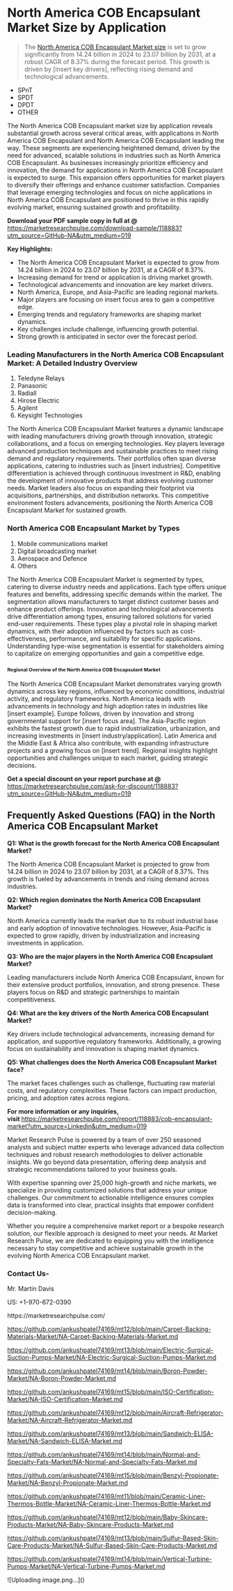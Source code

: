 <h1>North America COB Encapsulant Market&nbsp;Size by Application</h1><blockquote><p>The <a href="https://marketresearchpulse.com/download-sample/118883?utm_source=GitHub-NA&amp;utm_medium=019">North America COB Encapsulant Market size</a> is set to grow significantly from 14.24 billion in 2024 to 23.07 billion by 2031, at a robust CAGR of 8.37% during the forecast period. This growth is driven by [insert key drivers], reflecting rising demand and technological advancements.</p></blockquote><ul><li>SPnT <li> SPDT <li> DPDT <li> OTHER</li></ul><p>The North America COB Encapsulant market size by application reveals substantial growth across several critical areas, with applications in North America COB Encapsulant and North America COB Encapsulant leading the way. These segments are experiencing heightened demand, driven by the need for advanced, scalable solutions in industries such as North America COB Encapsulant. As businesses increasingly prioritize efficiency and innovation, the demand for applications in North America COB Encapsulant is expected to surge. This expansion offers opportunities for market players to diversify their offerings and enhance customer satisfaction. Companies that leverage emerging technologies and focus on niche applications in North America COB Encapsulant are positioned to thrive in this rapidly evolving market, ensuring sustained growth and profitability.</p><p><strong>Download your PDF sample copy in full at @ </strong><a href="https://marketresearchpulse.com/download-sample/118883?utm_source=GitHub-NA&amp;utm_medium=019">https://marketresearchpulse.com/download-sample/118883?utm_source=GitHub-NA&amp;utm_medium=019</a></p><p><strong>Key Highlights: </strong></p><ul><li>The North America COB Encapsulant Market is expected to grow from 14.24 billion in 2024 to 23.07 billion by 2031, at a CAGR of 8.37%.</li><li>Increasing demand for trend or application is driving market growth.</li><li>Technological advancements and innovation are key market drivers.</li><li>North America, Europe, and Asia-Pacific are leading regional markets.</li><li>Major players are focusing on insert focus area to gain a competitive edge.</li><li>Emerging trends and regulatory frameworks are shaping market dynamics.</li><li>Key challenges include challenge, influencing growth potential.</li><li>Strong growth is anticipated in sector over the forecast period.</li></ul><h3>Leading Manufacturers in the North America COB Encapsulant Market: A Detailed Industry Overview</h3><ol><li>Teledyne Relays</li><li>Panasonic</li><li>Radiall</li><li>Hirose Electric</li><li>Agilent</li><li>Keysight Technologies</li></ol><div class="flex max-w-full flex-col flex-grow"><div class="min-h-8 text-message flex w-full flex-col items-end gap-2 whitespace-normal break-words [.text-message+&amp;]:mt-5" dir="auto" data-message-author-role="assistant" data-message-id="fd8432e4-4910-450d-b182-61b7bfb0a01f" data-message-model-slug="gpt-4o"><div class="flex w-full flex-col gap-1 empty:hidden first:pt-[3px]"><div class="markdown prose w-full break-words dark:prose-invert light"><p>The North America COB Encapsulant Market features a dynamic landscape with leading manufacturers driving growth through innovation, strategic collaborations, and a focus on emerging technologies. Key players leverage advanced production techniques and sustainable practices to meet rising demand and regulatory requirements. Their portfolios often span diverse applications, catering to industries such as [insert industries]. Competitive differentiation is achieved through continuous investment in R&amp;D, enabling the development of innovative products that address evolving customer needs. Market leaders also focus on expanding their footprint via acquisitions, partnerships, and distribution networks. This competitive environment fosters advancements, positioning the North America COB Encapsulant Market for sustained growth.</p></div></div></div></div><h3>North America COB Encapsulant Market by Types</h3><ol><li>Mobile communications market <li> Digital broadcasting market <li> Aerospace and Defence <li> Others</li></ol><div class="flex max-w-full flex-col flex-grow"><div class="min-h-8 text-message flex w-full flex-col items-end gap-2 whitespace-normal break-words [.text-message+&amp;]:mt-5" dir="auto" data-message-author-role="assistant" data-message-id="084470be-0bb7-4664-bddf-5156b4f41249" data-message-model-slug="gpt-4o-mini"><div class="flex w-full flex-col gap-1 empty:hidden first:pt-[3px]"><div class="markdown prose w-full break-words dark:prose-invert light"><p>The North America COB Encapsulant Market is segmented by types, catering to diverse industry needs and applications. Each type offers unique features and benefits, addressing specific demands within the market. The segmentation allows manufacturers to target distinct customer bases and enhance product offerings. Innovation and technological advancements drive differentiation among types, ensuring tailored solutions for varied end-user requirements. These types play a pivotal role in shaping market dynamics, with their adoption influenced by factors such as cost-effectiveness, performance, and suitability for specific applications. Understanding type-wise segmentation is essential for stakeholders aiming to capitalize on emerging opportunities and gain a competitive edge.</p></div></div></div></div><h3><span style="font-size: 11px;">Regional Overview of the North America COB Encapsulant Market</span></h3><div class="flex max-w-full flex-col flex-grow"><div class="min-h-8 text-message flex w-full flex-col items-end gap-2 whitespace-normal break-words [.text-message+&amp;]:mt-5" dir="auto" data-message-author-role="assistant" data-message-id="e9038762-ce64-4e30-91c9-9bd413514231" data-message-model-slug="gpt-4o-mini"><div class="flex w-full flex-col gap-1 empty:hidden first:pt-[3px]"><div class="markdown prose w-full break-words dark:prose-invert light"><p>The North America COB Encapsulant Market demonstrates varying growth dynamics across key regions, influenced by economic conditions, industrial activity, and regulatory frameworks. North America leads with advancements in technology and high adoption rates in industries like [insert example]. Europe follows, driven by innovation and strong governmental support for [insert focus area]. The Asia-Pacific region exhibits the fastest growth due to rapid industrialization, urbanization, and increasing investments in [insert industry/application]. Latin America and the Middle East &amp; Africa also contribute, with expanding infrastructure projects and a growing focus on [insert trend]. Regional insights highlight opportunities and challenges unique to each market, guiding strategic decisions.</p></div></div></div></div><p><strong>Get a special discount on your report purchase at @ </strong><a href="https://marketresearchpulse.com/ask-for-discount/118883?utm_source=GitHub-NA&amp;utm_medium=019">https://marketresearchpulse.com/ask-for-discount/118883?utm_source=GitHub-NA&amp;utm_medium=019</a></p><h2>Frequently Asked Questions (FAQ) in the North America COB Encapsulant Market</h2><p><strong>Q1: What is the growth forecast for the North America COB Encapsulant Market?</strong></p><p>The North America COB Encapsulant Market is projected to grow from 14.24 billion in 2024 to 23.07 billion by 2031, at a CAGR of 8.37%. This growth is fueled by advancements in trends and rising demand across industries.</p><p><strong>Q2: Which region dominates the North America COB Encapsulant Market?</strong></p><p>North America currently leads the market due to its robust industrial base and early adoption of innovative technologies. However, Asia-Pacific is expected to grow rapidly, driven by industrialization and increasing investments in application.</p><p><strong>Q3: Who are the major players in the North America COB Encapsulant Market?</strong></p><p>Leading manufacturers include North America COB Encapsulant, known for their extensive product portfolios, innovation, and strong presence. These players focus on R&amp;D and strategic partnerships to maintain competitiveness.</p><p><strong>Q4: What are the key drivers of the North America COB Encapsulant Market?</strong></p><p>Key drivers include technological advancements, increasing demand for application, and supportive regulatory frameworks. Additionally, a growing focus on sustainability and innovation is shaping market dynamics.</p><p><strong>Q5: What challenges does the North America COB Encapsulant Market face?</strong></p><p>The market faces challenges such as challenge, fluctuating raw material costs, and regulatory complexities. These factors can impact production, pricing, and adoption rates across regions.</p><p><strong>For more information or any inquiries, visit&nbsp;</strong><a href="https://marketresearchpulse.com/report/118883/cob-encapsulant-market?utm_source=Linkedin&utm_medium=019">https://marketresearchpulse.com/report/118883/cob-encapsulant-market?utm_source=Linkedin&utm_medium=019</a></p><p>Market Research Pulse is powered by a team of over 250 seasoned analysts and subject matter experts who leverage advanced data collection techniques and robust research methodologies to deliver actionable insights. We go beyond data presentation, offering deep analysis and strategic recommendations tailored to your business goals.</p><p>With expertise spanning over 25,000 high-growth and niche markets, we specialize in providing customized solutions that address your unique challenges. Our commitment to actionable intelligence ensures complex data is transformed into clear, practical insights that empower confident decision-making.</p><p>Whether you require a comprehensive market report or a bespoke research solution, our flexible approach is designed to meet your needs. At Market Research Pulse, we are dedicated to equipping you with the intelligence necessary to stay competitive and achieve sustainable growth in the evolving North America COB Encapsulant market.</p><h3><strong>Contact Us-</strong></h3><p>Mr. Martin Davis</p><p>US: +1-970-672-0390</p><p>https://marketresearchpulse.com/</p><p><a href="https://github.com/ankushpatel74169/mt12/blob/main/Carpet-Backing-Materials-Market/NA-Carpet-Backing-Materials-Market.md">https://github.com/ankushpatel74169/mt12/blob/main/Carpet-Backing-Materials-Market/NA-Carpet-Backing-Materials-Market.md</a></p><p><a href="https://github.com/ankushpatel74169/mt13/blob/main/Electric-Surgical-Suction-Pumps-Market/NA-Electric-Surgical-Suction-Pumps-Market.md">https://github.com/ankushpatel74169/mt13/blob/main/Electric-Surgical-Suction-Pumps-Market/NA-Electric-Surgical-Suction-Pumps-Market.md</a></p><p><a href="https://github.com/ankushpatel74169/mt14/blob/main/Boron-Powder-Market/NA-Boron-Powder-Market.md">https://github.com/ankushpatel74169/mt14/blob/main/Boron-Powder-Market/NA-Boron-Powder-Market.md</a></p><p><a href="https://github.com/ankushpatel74169/mt15/blob/main/ISO-Certification-Market/NA-ISO-Certification-Market.md">https://github.com/ankushpatel74169/mt15/blob/main/ISO-Certification-Market/NA-ISO-Certification-Market.md</a></p><p><a href="https://github.com/ankushpatel74169/mt12/blob/main/Aircraft-Refrigerator-Market/NA-Aircraft-Refrigerator-Market.md">https://github.com/ankushpatel74169/mt12/blob/main/Aircraft-Refrigerator-Market/NA-Aircraft-Refrigerator-Market.md</a></p><p><a href="https://github.com/ankushpatel74169/mt13/blob/main/Sandwich-ELISA-Market/NA-Sandwich-ELISA-Market.md">https://github.com/ankushpatel74169/mt13/blob/main/Sandwich-ELISA-Market/NA-Sandwich-ELISA-Market.md</a></p><p><a href="https://github.com/ankushpatel74169/mt14/blob/main/Normal-and-Specialty-Fats-Market/NA-Normal-and-Specialty-Fats-Market.md">https://github.com/ankushpatel74169/mt14/blob/main/Normal-and-Specialty-Fats-Market/NA-Normal-and-Specialty-Fats-Market.md</a></p><p><a href="https://github.com/ankushpatel74169/mt15/blob/main/Benzyl-Propionate-Market/NA-Benzyl-Propionate-Market.md">https://github.com/ankushpatel74169/mt15/blob/main/Benzyl-Propionate-Market/NA-Benzyl-Propionate-Market.md</a></p><p><a href="https://github.com/ankushpatel74169/mt11/blob/main/Ceramic-Liner-Thermos-Bottle-Market/NA-Ceramic-Liner-Thermos-Bottle-Market.md">https://github.com/ankushpatel74169/mt11/blob/main/Ceramic-Liner-Thermos-Bottle-Market/NA-Ceramic-Liner-Thermos-Bottle-Market.md</a></p><p><a href="https://github.com/ankushpatel74169/mt12/blob/main/Baby-Skincare-Products-Market/NA-Baby-Skincare-Products-Market.md">https://github.com/ankushpatel74169/mt12/blob/main/Baby-Skincare-Products-Market/NA-Baby-Skincare-Products-Market.md</a></p><p><a href="https://github.com/ankushpatel74169/mt13/blob/main/Sulfur-Based-Skin-Care-Products-Market/NA-Sulfur-Based-Skin-Care-Products-Market.md">https://github.com/ankushpatel74169/mt13/blob/main/Sulfur-Based-Skin-Care-Products-Market/NA-Sulfur-Based-Skin-Care-Products-Market.md</a></p><p><a href="https://github.com/ankushpatel74169/mt14/blob/main/Vertical-Turbine-Pumps-Market/NA-Vertical-Turbine-Pumps-Market.md">https://github.com/ankushpatel74169/mt14/blob/main/Vertical-Turbine-Pumps-Market/NA-Vertical-Turbine-Pumps-Market.md</a></p>
![Uploading image.png…]()

